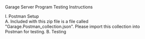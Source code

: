 Garage Server Program Testing Instructions

I. Postman Setup  
 A. Included with this zip file is a file called "Garage.Postman_collection.json". Please import this collection into Postman for testing.
B. Testing
